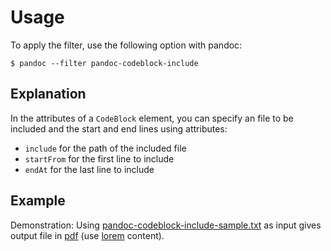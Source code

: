 Usage
=====

To apply the filter, use the following option with pandoc:

~~~shell-session
$ pandoc --filter pandoc-codeblock-include
~~~

Explanation
-----------

In the attributes of a `CodeBlock` element, you can specify an file
to be included and the start and end lines using attributes:

* `include` for the path of the included file
* `startFrom` for the first line to include
* `endAt` for the last line to include

Example
-------

Demonstration: Using [pandoc-codeblock-include-sample.txt] as input gives
output file in [pdf] (use [lorem] content).

[pandoc-codeblock-include-sample.txt]: https://raw.githubusercontent.com/chdemko/pandoc-codeblock-include/develop/docs/images/pandoc-codeblock-include-sample.txt
[lorem]: https://raw.githubusercontent.com/chdemko/pandoc-codeblock-include/develop/docs/images/lorem
[pdf]: https://raw.githubusercontent.com/chdemko/pandoc-codeblock-include/develop/docs/images/pandoc-codeblock-include-sample.pdf
